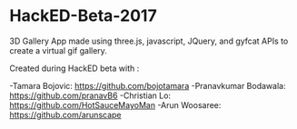 # HackED-Beta-2017

3D Gallery App made using three.js, javascript, JQuery, and gyfcat APIs to create a virtual gif gallery.

Created during HackED beta with : 

-Tamara Bojovic: https://github.com/bojotamara
-Pranavkumar Bodawala: https://github.com/pranavB6
-Christian Lo: https://github.com/HotSauceMayoMan
-Arun Woosaree: https://github.com/arunscape
